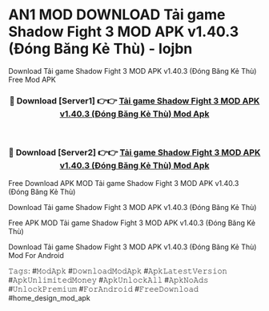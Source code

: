 # AN1 MOD DOWNLOAD Tải game Shadow Fight 3 MOD APK v1.40.3 (Đóng Băng Kẻ Thù) - lojbn
Download Tải game Shadow Fight 3 MOD APK v1.40.3 (Đóng Băng Kẻ Thù) Free Mod APK

<div align="center">
<h3>🔴 Download [Server1] 👉👉 <a href="https://apk-comot.site?title=Tải_game_Shadow_Fight_3_MOD_APK_v1.40.3_(Đóng_Băng_Kẻ_Thù)">Tải game Shadow Fight 3 MOD APK v1.40.3 (Đóng Băng Kẻ Thù) Mod Apk</a></h3><br>

<h3>🔴 Download [Server2] 👉👉 <a href="https://apk-comot.site?title=Tải_game_Shadow_Fight_3_MOD_APK_v1.40.3_(Đóng_Băng_Kẻ_Thù)">Tải game Shadow Fight 3 MOD APK v1.40.3 (Đóng Băng Kẻ Thù) Mod Apk</a></h3>
</div>


Free Download APK MOD Tải game Shadow Fight 3 MOD APK v1.40.3 (Đóng Băng Kẻ Thù)

Download Tải game Shadow Fight 3 MOD APK v1.40.3 (Đóng Băng Kẻ Thù) 

Free APK MOD Tải game Shadow Fight 3 MOD APK v1.40.3 (Đóng Băng Kẻ Thù) 

Download Tải game Shadow Fight 3 MOD APK v1.40.3 (Đóng Băng Kẻ Thù) Mod For Android

𝚃𝚊𝚐𝚜: #𝙼𝚘𝚍𝙰𝚙𝚔 #𝙳𝚘𝚠𝚗𝚕𝚘𝚊𝚍𝙼𝚘𝚍𝙰𝚙𝚔 #𝙰𝚙𝚔𝙻𝚊𝚝𝚎𝚜𝚝𝚅𝚎𝚛𝚜𝚒𝚘𝚗 #𝙰𝚙𝚔𝚄𝚗𝚕𝚒𝚖𝚒𝚝𝚎𝚍𝙼𝚘𝚗𝚎𝚢 #𝙰𝚙𝚔𝚄𝚗𝚕𝚘𝚌𝚔𝙰𝚕𝚕 #𝙰𝚙𝚔𝙽𝚘𝙰𝚍𝚜 #𝚄𝚗𝚕𝚘𝚌𝚔𝙿𝚛𝚎𝚖𝚒𝚞𝚖 #𝙵𝚘𝚛𝙰𝚗𝚍𝚛𝚘𝚒𝚍 #𝙵𝚛𝚎𝚎𝙳𝚘𝚠𝚗𝚕𝚘𝚊𝚍 #home_design_mod_apk